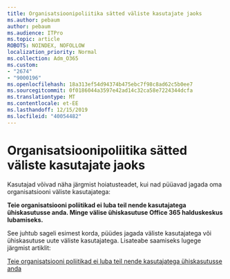 ```yaml
---
title: Organisatsioonipoliitika sätted väliste kasutajate jaoks
ms.author: pebaum
author: pebaum
ms.audience: ITPro
ms.topic: article
ROBOTS: NOINDEX, NOFOLLOW
localization_priority: Normal
ms.collection: Adm_O365
ms.custom:
- "2674"
- "9000196"
ms.openlocfilehash: 18a313ef54d94374b475ebc7f98c8ad62c5b0ee7
ms.sourcegitcommit: 0f0186044a3597e42ad14c32ca58e7224344dcfa
ms.translationtype: MT
ms.contentlocale: et-EE
ms.lasthandoff: 12/15/2019
ms.locfileid: "40054482"
---
```

# <a name="organization-policy-settings-for-external-users"></a>Organisatsioonipoliitika sätted väliste kasutajate jaoks

Kasutajad võivad näha järgmist hoiatusteadet, kui nad püüavad jagada oma organisatsiooni väliste kasutajatega: 

   **Teie organisatsiooni poliitikad ei luba teil nende kasutajatega ühiskasutusse anda. Minge välise ühiskasutuse Office 365 halduskeskus lubamiseks.** 

See juhtub sageli esimest korda, püüdes jagada väliste kasutajatega või ühiskasutuse uute väliste kasutajatega. Lisateabe saamiseks lugege järgmist artiklit:

[Teie organisatsiooni poliitikad ei luba teil nende kasutajatega ühiskasutusse anda](https://docs.microsoft.com/sharepoint/support/administration/organization-policies-do-not-allow-you-to-share-with-users-error)






